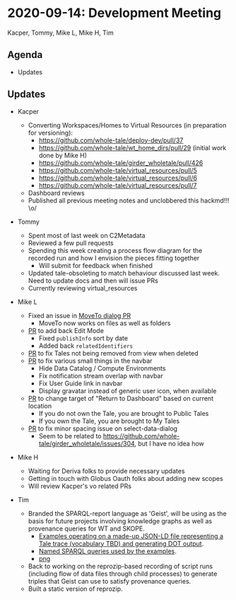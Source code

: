 2020-09-14: Development Meeting
===============================

Kacper, Tommy, Mike L, Mike H, Tim

Agenda
------
* Updates


Updates
-------

* Kacper 
    * Converting Workspaces/Homes to Virtual Resources (in preparation for versioning):
        * https://github.com/whole-tale/deploy-dev/pull/37
        * https://github.com/whole-tale/wt_home_dirs/pull/29 (initial work done by Mike H)
        * https://github.com/whole-tale/girder_wholetale/pull/426
        * https://github.com/whole-tale/virtual_resources/pull/5
        * https://github.com/whole-tale/virtual_resources/pull/6
        * https://github.com/whole-tale/virtual_resources/pull/7
    * Dashboard reviews
    * Published all previous meeting notes and unclobbered this hackmd!!! \o/

* Tommy
    * Spent most of last week on C2Metadata
    * Reviewed a few pull requests
    * Spending this week creating a process flow diagram for the recorded run and how I envision the pieces fitting together
        * Will submit for feedback when finished
    * Updated tale-obsoleting to match behaviour discussed last week. Need to update docs and then will issue PRs 
    * Currently reviewing virtual_resources

* Mike L
    * Fixed an issue in [MoveTo dialog PR](https://github.com/whole-tale/ngx-dashboard/pull/98)
        * MoveTo now works on files as well as folders
    * [PR](https://github.com/whole-tale/ngx-dashboard/pull/99) to add back Edit Mode
        * Fixed `publishInfo` sort by date
        * Added back `relatedIdentifiers`
    * [PR](https://github.com/whole-tale/ngx-dashboard/pull/100) to fix Tales not being removed from view when deleted
    * [PR](https://github.com/whole-tale/ngx-dashboard/pull/101) to fix various small things in the navbar
        * Hide Data Catalog / Compute Environments
        * Fix notification stream overlap with navbar
        * Fix User Guide link in navbar
        * Display gravatar instead of generic user icon, when available
    * [PR](https://github.com/whole-tale/ngx-dashboard/pull/103) to change target of "Return to Dashboard" based on current location
        * If you do not own the Tale, you are brought to Public Tales
        * If you own the Tale, you are brought to My Tales
    * [PR](https://github.com/whole-tale/ngx-dashboard/pull/104) to fix minor spacing issue on select-data-dialog
        * Seem to be related to https://github.com/whole-tale/girder_wholetale/issues/304, but I have no idea how

* Mike H
    * Waiting for Deriva folks to provide necessary updates
    * Getting in touch with Globus Oauth folks about adding new scopes
    * Will review Kacper's vo related PRs

* Tim
    * Branded the SPARQL-report language as 'Geist', will be using as the basis for future projects involving knowledge graphs as well as provenance queries for WT and SKOPE.
        * [Examples operating on a made-up JSON-LD file representing a Tale trace (vocabulary TBD) and generating DOT output](https://github.com/CIRSS/geist/blob/master/examples/05-wt-run-examples/04-retrospective-graphs/run.txt).
        * [Named SPARQL queries used by the examples](https://github.com/CIRSS/geist/blob/master/examples/05-wt-run-examples/04-retrospective-graphs/wt.g).
        * [png](https://github.com/CIRSS/geist/blob/master/examples/05-wt-run-examples/04-retrospective-graphs/outputs/GRAPH-5.png)
    * Back to working on the reprozip-based recording of script runs (including flow of data files through child processes) to generate triples that Geist can use to satisfy provenance queries.
    * Built a static version of reprozip.
